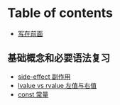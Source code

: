 # Table of contents

* [写在前面](README.md)

## 基础概念和必要语法复习 <a href="#basic" id="basic"></a>

* [side-effect 副作用](basic/sideeffect-fu-zuo-yong.md)
* [lvalue vs rvalue 左值与右值](basic/lvalue-vs-rvalue-zuo-zhi-yu-you-zhi.md)
* [const 常量](basic/const-chang-liang.md)
